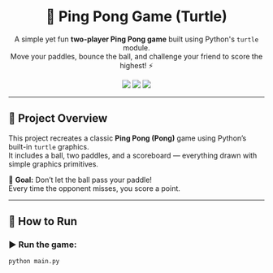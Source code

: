 <h1 align="center">🏓 Ping Pong Game (Turtle)</h1>

<p align="center">
A simple yet fun <b>two-player Ping Pong game</b> built using Python's <code>turtle</code> module.<br>
Move your paddles, bounce the ball, and challenge your friend to score the highest! ⚡
</p>

<p align="center">
  <img src="https://img.shields.io/badge/Python-3.x-blue?logo=python" />
  <img src="https://img.shields.io/badge/Library-turtle-green" />
  <img src="https://img.shields.io/badge/Status-Active-success" />
</p>

---

## 🧩 Project Overview

This project recreates a classic **Ping Pong (Pong)** game using Python’s built-in `turtle` graphics.  
It includes a ball, two paddles, and a scoreboard — everything drawn with simple graphics primitives.

🎯 **Goal:** Don’t let the ball pass your paddle!  
Every time the opponent misses, you score a point.

---

## 🚀 How to Run

### ▶️ Run the game:
```bash
python main.py
